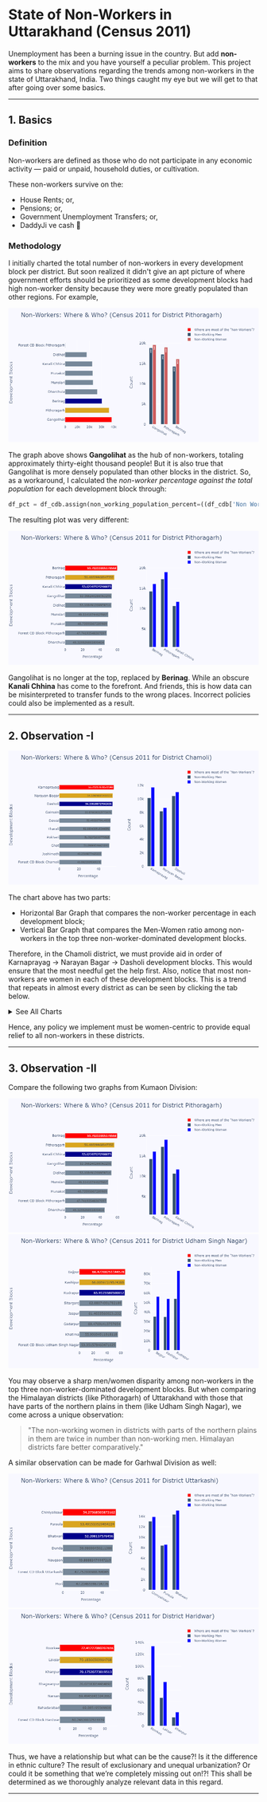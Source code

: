 # State of Non-Workers in Uttarakhand (Census 2011)
Unemployment has been a burning issue in the country. But add **non-workers** to the mix and you have yourself a peculiar problem. This project aims to share observations regarding the trends among non-workers in the state of Uttarakhand, India. Two things caught my eye but we will get to that after going over some basics.

---

## 1. Basics
### Definition
Non-workers are defined as those who do not participate in any economic activity — paid or unpaid, household duties, or cultivation.

These non-workers survive on the:
* House Rents; or,
* Pensions; or,
* Government Unemployment Transfers; or,
* DaddyJi ve cash 💸

### Methodology
I initially charted the total number of non-workers in every development block per district. But soon realized it didn't give an apt picture of where government efforts should be prioritized as some development blocks had high non-worker density because they were more greatly populated than other regions. For example,

![alt text](https://github.com/dtolia/nonworker-analysisUK/blob/main/charts/incorrectPlotPithoragarh.png "Incorrect Plot for District Pithoragarh")

The graph above shows **Gangolihat** as the hub of non-workers, totaling approximately thirty-eight thousand people! But it is also true that Gangolihat is more densely populated than other blocks in the district. So, as a workaround, I calculated the *non-worker percentage against the total population* for each development block through:

```python
df_pct = df_cdb.assign(non_working_population_percent=((df_cdb['Non Working Population Person']/df_cdb['Total Population Person']) * 100))
```

The resulting plot was very different:

![alt text](https://github.com/dtolia/nonworker-analysisUK/blob/main/charts/1_Pithoragarh.png "Correct Plot for District Pithoragarh")

Gangolihat is no longer at the top, replaced by **Berinag**. While an obscure **Kanali Chhina** has come to the forefront. 
And friends, this is how data can be misinterpreted to transfer funds to the wrong places. Incorrect policies could also be implemented as a result.

---

## 2. Observation -I
![alt text](https://github.com/dtolia/nonworker-analysisUK/blob/main/charts/8_Chamoli.png "Plot for District Chamoli")

The chart above has two parts: 
* Horizontal Bar Graph that compares the non-worker percentage in each development block; 
* Vertical Bar Graph that compares the Men-Women ratio among non-workers in the top three non-worker-dominated development blocks.

Therefore, in the Chamoli district, we must provide aid in order of Karnaprayag -> Narayan Bagar -> Dasholi development blocks. This would ensure that the most needful get the help first. 
Also, notice that most non-workers are women in each of these development blocks. This is a trend that repeats in almost every district as can be seen by clicking the tab below.

<details><summary>See All Charts</summary>
<p>

![alt text](https://github.com/dtolia/nonworker-analysisUK/blob/main/charts/2_Bageshwar.png "Plot for District Bageshwar")

![alt text](https://github.com/dtolia/nonworker-analysisUK/blob/main/charts/3_Almora.png "Plot for District Almora")

![alt text](https://github.com/dtolia/nonworker-analysisUK/blob/main/charts/4_Champawat.png "Plot for District Champawat")

![alt text](https://github.com/dtolia/nonworker-analysisUK/blob/main/charts/5_Nainital.png "Plot for District Nainital")

![alt text](https://github.com/dtolia/nonworker-analysisUK/blob/main/charts/6_UdhamSinghNagar.png "Plot for District Udham Singh Nagar")

![alt text](https://github.com/dtolia/nonworker-analysisUK/blob/main/charts/7_Uttarkashi.png "Plot for District Uttarkashi")

![alt text](https://github.com/dtolia/nonworker-analysisUK/blob/main/charts/9_Tehri.png "Plot for District Tehri")

![alt text](https://github.com/dtolia/nonworker-analysisUK/blob/main/charts/10_Rudraprayag.png "Plot for District Rudraprayag")

![alt text](https://github.com/dtolia/nonworker-analysisUK/blob/main/charts/11_Dehradun.png "Plot for District Dehradun")

![alt text](https://github.com/dtolia/nonworker-analysisUK/blob/main/charts/12_Pauri.png "Plot for District Pauri")

![alt text](https://github.com/dtolia/nonworker-analysisUK/blob/main/charts/13_Haridwar.png "Plot for District Haridwar")

</p>
</details>

Hence, any policy we implement must be women-centric to provide equal relief to all non-workers in these districts.

---

## 3. Observation -II
Compare the following two graphs from Kumaon Division:

![alt text](https://github.com/dtolia/nonworker-analysisUK/blob/main/charts/1_Pithoragarh.png "Plot for District Pithoragarh")
![alt text](https://github.com/dtolia/nonworker-analysisUK/blob/main/charts/6_UdhamSinghNagar.png "Plot for District Udham Singh Nagar")

You may observe a sharp men/women disparity among non-workers in the top three non-worker-dominated development blocks. But when comparing the Himalayan districts (like Pithoragarh) of Uttarakhand with those that have parts of the northern plains in them (like Udham Singh Nagar), we come across a unique observation:

> "The non-working women in districts with parts of the northern plains in them are twice in number than non-working men. Himalayan districts fare better comparatively."

A similar observation can be made for Garhwal Division as well:

![alt text](https://github.com/dtolia/nonworker-analysisUK/blob/main/charts/7_Uttarkashi.png "Plot for District Uttarkashi")
![alt text](https://github.com/dtolia/nonworker-analysisUK/blob/main/charts/13_Haridwar.png "Plot for District Haridwar")

Thus, we have a relationship but what can be the cause?! Is it the difference in ethnic culture? The result of exclusionary and unequal urbanization? Or could it be something that we’re completely missing out on!?! 
This shall be determined as we thoroughly analyze relevant data in this regard.

---